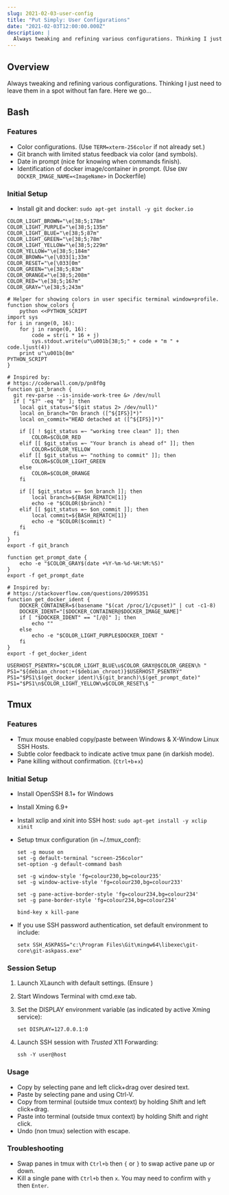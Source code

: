 ```yaml
---
slug: 2021-02-03-user-config
title: "Put Simply: User Configurations"
date: "2021-02-03T12:00:00.000Z"
description: |
  Always tweaking and refining various configurations. Thinking I just need to leave them in a spot without fan fare. Here we go...
---
```


## Overview

Always tweaking and refining various configurations. Thinking I just need to leave them in a spot without fan fare. Here we go...

<!--truncate-->

## Bash

### Features

- Color configurations. (Use `TERM=xterm-256color` if not already set.)
- Git branch with limited status feedback via color (and symbols).
- Date in prompt (nice for knowing when commands finish).
- Identification of docker image/container in prompt. (Use `ENV DOCKER_IMAGE_NAME=<ImageName>` in Dockerfile)

### Initial Setup

- Install git and docker: `sudo apt-get install -y git docker.io`

```
COLOR_LIGHT_BROWN="\e[38;5;178m"
COLOR_LIGHT_PURPLE="\e[38;5;135m"
COLOR_LIGHT_BLUE="\e[38;5;87m"
COLOR_LIGHT_GREEN="\e[38;5;78m"
COLOR_LIGHT_YELLOW="\e[38;5;229m"
COLOR_YELLOW="\e[38;5;184m"
COLOR_BROWN="\e[\033[1;33m"
COLOR_RESET="\e[\033[0m"
COLOR_GREEN="\e[38;5;83m"
COLOR_ORANGE="\e[38;5;208m"
COLOR_RED="\e[38;5;167m"
COLOR_GRAY="\e[38;5;243m"

# Helper for showing colors in user specific terminal window+profile.
function show_colors {
    python <<PYTHON_SCRIPT
import sys
for i in range(0, 16):
    for j in range(0, 16):
        code = str(i * 16 + j)
        sys.stdout.write(u"\u001b[38;5;" + code + "m " + code.ljust(4))
    print u"\u001b[0m"
PYTHON_SCRIPT
}

# Inspired by:
# https://coderwall.com/p/pn8f0g
function git_branch {
  git rev-parse --is-inside-work-tree &> /dev/null
  if [ "$?" -eq "0" ]; then
    local git_status="$(git status 2> /dev/null)"
    local on_branch="On branch ([^${IFS}]*)"
    local on_commit="HEAD detached at ([^${IFS}]*)"

    if [[ ! $git_status =~ "working tree clean" ]]; then
        COLOR=$COLOR_RED
    elif [[ $git_status =~ "Your branch is ahead of" ]]; then
        COLOR=$COLOR_YELLOW
    elif [[ $git_status =~ "nothing to commit" ]]; then
        COLOR=$COLOR_LIGHT_GREEN
    else
        COLOR=$COLOR_ORANGE
    fi

    if [[ $git_status =~ $on_branch ]]; then
        local branch=${BASH_REMATCH[1]}
        echo -e "$COLOR($branch) "
    elif [[ $git_status =~ $on_commit ]]; then
        local commit=${BASH_REMATCH[1]}
        echo -e "$COLOR($commit) "
    fi
  fi
}
export -f git_branch

function get_prompt_date {
    echo -e "$COLOR_GRAY$(date +%Y-%m-%d-%H:%M:%S)"
}
export -f get_prompt_date

# Inspired by:
# https://stackoverflow.com/questions/20995351
function get_docker_ident {
    DOCKER_CONTAINER=$(basename "$(cat /proc/1/cpuset)" | cut -c1-8)
    DOCKER_IDENT="[$DOCKER_CONTAINER@$DOCKER_IMAGE_NAME]"
    if [ "$DOCKER_IDENT" == "[/@]" ]; then
        echo ""
    else
        echo -e "$COLOR_LIGHT_PURPLE$DOCKER_IDENT "
    fi
}
export -f get_docker_ident

USERHOST_PSENTRY="$COLOR_LIGHT_BLUE\u$COLOR_GRAY@$COLOR_GREEN\h "
PS1="${debian_chroot:+($debian_chroot)}$USERHOST_PSENTRY"
PS1="$PS1\$(get_docker_ident)\$(git_branch)\$(get_prompt_date)"
PS1="$PS1\n$COLOR_LIGHT_YELLOW\w$COLOR_RESET\$ "
```

## Tmux

### Features

- Tmux mouse enabled copy/paste between Windows & X-Window Linux SSH Hosts.
- Subtle color feedback to indicate active tmux pane (in darkish mode).
- Pane killing without confirmation. (`Ctrl+b`+`x`)

### Initial Setup

- Install OpenSSH 8.1+ for Windows

- Install Xming 6.9+

- Install xclip and xinit into SSH host: `sudo apt-get install -y xclip xinit`

- Setup tmux configuration (in ~/.tmux_conf):

  ```
  set -g mouse on
  set -g default-terminal "screen-256color"
  set-option -g default-command bash

  set -g window-style 'fg=colour230,bg=colour235'
  set -g window-active-style 'fg=colour230,bg=colour233'

  set -g pane-active-border-style 'fg=colour234,bg=colour234'
  set -g pane-border-style 'fg=colour234,bg=colour234'

  bind-key x kill-pane
  ```

- If you use SSH password authentication, set default environment to include:

  ```
  setx SSH_ASKPASS="c:\Program Files\Git\mingw64\libexec\git-core\git-askpass.exe"
  ```

### Session Setup

1. Launch XLaunch with default settings. (Ensure )

2. Start Windows Terminal with cmd.exe tab.

3. Set the DISPLAY environment variable (as indicated by active Xming service):

   ```
   set DISPLAY=127.0.0.1:0
   ```

4. Launch SSH session with _Trusted_ X11 Forwarding:

   ```
   ssh -Y user@host
   ```

### Usage

- Copy by selecting pane and left click+drag over desired text.
- Paste by selecting pane and using Ctrl-V.
- Copy from terminal (outside tmux context) by holding Shift and left click+drag.
- Paste into terminal (outside tmux context) by holding Shift and right click.
- Undo (non tmux) selection with escape.

### Troubleshooting

- Swap panes in tmux with `Ctrl+b` then `{` or `}` to swap active pane up or down.
- Kill a single pane with `Ctrl+b` then `x`. You may need to confirm with `y` then `Enter`.
